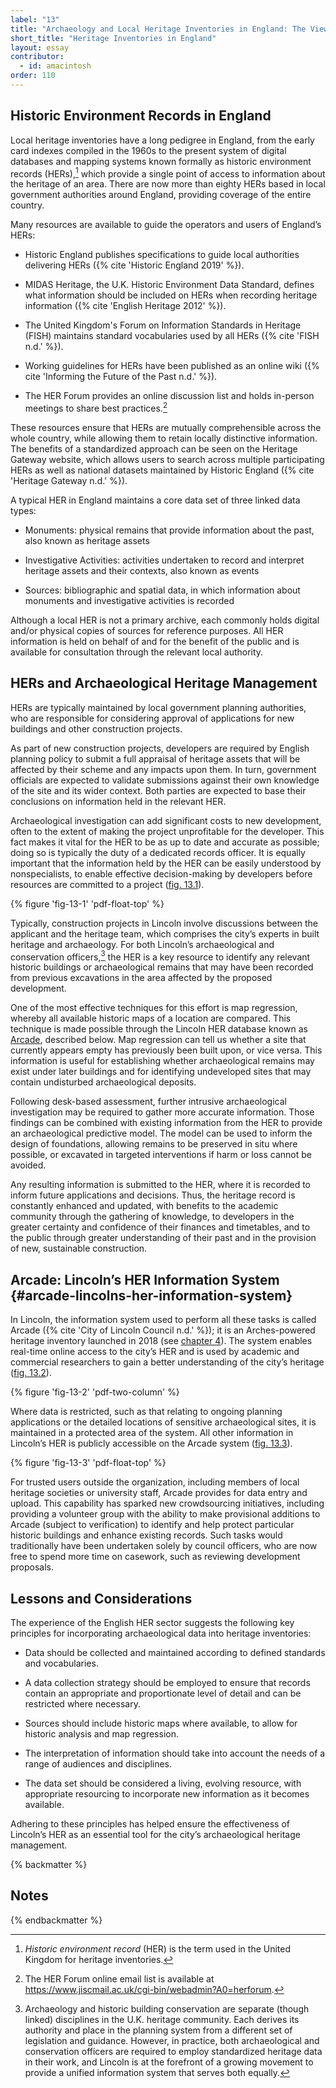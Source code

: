 ```yaml
---
label: "13"
title: "Archaeology and Local Heritage Inventories in England: The View from Lincoln"
short_title: "Heritage Inventories in England"
layout: essay
contributor:
  - id: amacintosh
order: 110
---
```


## Historic Environment Records in England

Local heritage inventories have a long pedigree in England, from the early card indexes compiled in the 1960s to the present system of digital databases and mapping systems known formally as historic environment records (HERs),[^1] which provide a single point of access to information about the heritage of an area. There are now more than eighty HERs based in local government authorities around England, providing coverage of the entire country.

Many resources are available to guide the operators and users of England’s HERs:

-   Historic England publishes specifications to guide local authorities delivering HERs ({% cite 'Historic England 2019' %}).

-   MIDAS Heritage, the U.K. Historic Environment Data Standard, defines what information should be included on HERs when recording heritage information ({% cite 'English Heritage 2012' %}).

-   The United Kingdom's Forum on Information Standards in Heritage (FISH) maintains standard vocabularies used by all HERs ({% cite 'FISH n.d.' %}).

-   Working guidelines for HERs have been published as an online wiki ({% cite 'Informing the Future of the Past n.d.' %}).

-   The HER Forum provides an online discussion list and holds in-person meetings to share best practices.[^2]

These resources ensure that HERs are mutually comprehensible across the whole country, while allowing them to retain locally distinctive information. The benefits of a standardized approach can be seen on the Heritage Gateway website, which allows users to search across multiple participating HERs as well as national datasets maintained by Historic England ({% cite 'Heritage Gateway n.d.' %}).

A typical HER in England maintains a core data set of three linked data types:

-   Monuments: physical remains that provide information about the past, also known as heritage assets

-   Investigative Activities: activities undertaken to record and interpret heritage assets and their contexts, also known as events

-   Sources: bibliographic and spatial data, in which information about monuments and investigative activities is recorded

Although a local HER is not a primary archive, each commonly holds digital and/or physical copies of sources for reference purposes. All HER information is held on behalf of and for the benefit of the public and is available for consultation through the relevant local authority.

## HERs and Archaeological Heritage Management

HERs are typically maintained by local government planning authorities, who are responsible for considering approval of applications for new buildings and other construction projects.

As part of new construction projects, developers are required by English planning policy to submit a full appraisal of heritage assets that will be affected by their scheme and any impacts upon them. In turn, government officials are expected to validate submissions against their own knowledge of the site and its wider context. Both parties are expected to base their conclusions on information held in the relevant HER.

Archaeological investigation can add significant costs to new development, often to the extent of making the project unprofitable for the developer. This fact makes it vital for the HER to be as up to date and accurate as possible; doing so is typically the duty of a dedicated records officer. It is equally important that the information held by the HER can be easily understood by nonspecialists, to enable effective decision-making by developers before resources are committed to a project ([fig. 13.1](#fig-13-1)).

{% figure 'fig-13-1' 'pdf-float-top' %}

Typically, construction projects in Lincoln involve discussions between the applicant and the heritage team, which comprises the city’s experts in built heritage and archaeology. For both Lincoln’s archaeological and conservation officers,[^3] the HER is a key resource to identify any relevant historic buildings or archaeological remains that may have been recorded from previous excavations in the area affected by the proposed development.

One of the most effective techniques for this effort is map regression, whereby all available historic maps of a location are compared. This technique is made possible through the Lincoln HER database known as [Arcade](#arcade-lincolns-her-information-system), described below. Map regression can tell us whether a site that currently appears empty has previously been built upon, or vice versa. This information is useful for establishing whether archaeological remains may exist under later buildings and for identifying undeveloped sites that may contain undisturbed archaeological deposits.

Following desk-based assessment, further intrusive archaeological investigation may be required to gather more accurate information. Those findings can be combined with existing information from the HER to provide an archaeological predictive model. The model can be used to inform the design of foundations, allowing remains to be preserved in situ where possible, or excavated in targeted interventions if harm or loss cannot be avoided.

Any resulting information is submitted to the HER, where it is recorded to inform future applications and decisions. Thus, the heritage record is constantly enhanced and updated, with benefits to the academic community through the gathering of knowledge, to developers in the greater certainty and confidence of their finances and timetables, and to the public through greater understanding of their past and in the provision of new, sustainable construction.

## Arcade: Lincoln’s HER Information System {#arcade-lincolns-her-information-system}

In Lincoln, the information system used to perform all these tasks is called Arcade ({% cite 'City of Lincoln Council n.d.' %}); it is an Arches-powered heritage inventory launched in 2018 (see [chapter 4](/part-i/chapter-4/)). The system enables real-time online access to the city’s HER and is used by academic and commercial researchers to gain a better understanding of the city’s heritage ([fig. 13.2](#fig-13-2)).

{% figure 'fig-13-2' 'pdf-two-column' %}

Where data is restricted, such as that relating to ongoing planning applications or the detailed locations of sensitive archaeological sites, it is maintained in a protected area of the system. All other information in Lincoln’s HER is publicly accessible on the Arcade system ([fig. 13.3](#fig-13-3)).

{% figure 'fig-13-3' 'pdf-float-top' %}

For trusted users outside the organization, including members of local heritage societies or university staff, Arcade provides for data entry and upload. This capability has sparked new crowdsourcing initiatives, including providing a volunteer group with the ability to make provisional additions to Arcade (subject to verification) to identify and help protect particular historic buildings and enhance existing records. Such tasks would traditionally have been undertaken solely by council officers, who are now free to spend more time on casework, such as reviewing development proposals.

## Lessons and Considerations

The experience of the English HER sector suggests the following key principles for incorporating archaeological data into heritage inventories:

-   Data should be collected and maintained according to defined standards and vocabularies.

-   A data collection strategy should be employed to ensure that records contain an appropriate and proportionate level of detail and can be restricted where necessary.

-   Sources should include historic maps where available, to allow for historic analysis and map regression.

-   The interpretation of information should take into account the needs of a range of audiences and disciplines.

-   The data set should be considered a living, evolving resource, with appropriate resourcing to incorporate new information as it becomes available.

Adhering to these principles has helped ensure the effectiveness of Lincoln’s HER as an essential tool for the city’s archaeological heritage management.

{% backmatter %}

## Notes

{% endbackmatter %}

[^1]: *Historic environment record* (HER) is the term used in the United Kingdom for heritage inventories.

[^2]: The HER Forum online email list is available at <https://www.jiscmail.ac.uk/cgi-bin/webadmin?A0=herforum>.

[^3]: Archaeology and historic building conservation are separate (though linked) disciplines in the U.K. heritage community. Each derives its authority and place in the planning system from a different set of legislation and guidance. However, in practice, both archaeological and conservation officers are required to employ standardized heritage data in their work, and Lincoln is at the forefront of a growing movement to provide a unified information system that serves both equally.

